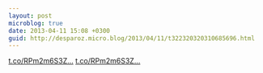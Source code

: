 ```yaml
---
layout: post
microblog: true
date: 2013-04-11 15:08 +0300
guid: http://desparoz.micro.blog/2013/04/11/t322320320310685696.html
---
```

[t.co/RPm2m6S3Z...](http://t.co/RPm2m6S3Z5) [t.co/RPm2m6S3Z...](http://t.co/RPm2m6S3Z5)
